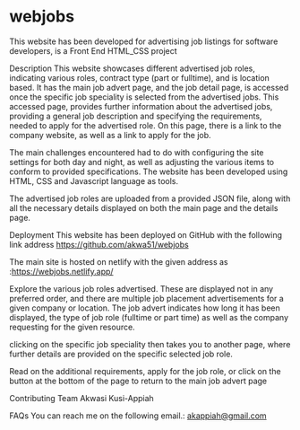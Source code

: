 # webjobs
This website has been developed for advertising job listings for software developers, is a Front End HTML_CSS project

Description This website showcases different advertised job roles, indicating various roles, contract type (part or fulltime), and is location based.
It has the main job advert page, and the job detail page, is accessed once the specific job speciality is selected from the advertised jobs.
This accessed page, provides further information about the advertised jobs, providing a general job description and specifying the requirements, needed to apply for the advertised role. On this page, there is a link to the company website, as well as a link to apply for the job.

The main challenges encountered had to do with configuring the site settings for both day and night, as well as adjusting the various items to conform to provided specifications. The website has been developed using HTML, CSS and Javascript language as tools.

The advertised job roles are uploaded from a provided JSON file, along with all the necessary details displayed on both the main page and the details page.

Deployment This website has been deployed on GitHub with the following link address https://github.com/akwa51/webjobs

The main site is hosted on netlify with the given address as :https://webjobs.netlify.app/

Explore the various job roles advertised. These are displayed not in any preferred order, and there are multiple job placement advertisements for a given company or location. The job advert indicates how long it has been displayed, the type of job role (fulltime or part time) as well as the company requesting for the given resource.

clicking on the specific job speciality then takes you to another page, where further details are provided on the specific selected job role.

Read on the additional requirements, apply for the job role, or click on the button at the bottom of the page to return to the main job advert page  

Contributing Team Akwasi Kusi-Appiah

FAQs You can reach me on the following email.: akappiah@gmail.com
